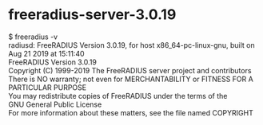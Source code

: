 # freeradius-server-3.0.19

$ freeradius -v  
radiusd: FreeRADIUS Version 3.0.19, for host x86_64-pc-linux-gnu, built on Aug 21 2019 at 15:11:40  
FreeRADIUS Version 3.0.19  
Copyright (C) 1999-2019 The FreeRADIUS server project and contributors  
There is NO warranty; not even for MERCHANTABILITY or FITNESS FOR A  
PARTICULAR PURPOSE  
You may redistribute copies of FreeRADIUS under the terms of the  
GNU General Public License  
For more information about these matters, see the file named COPYRIGHT  
